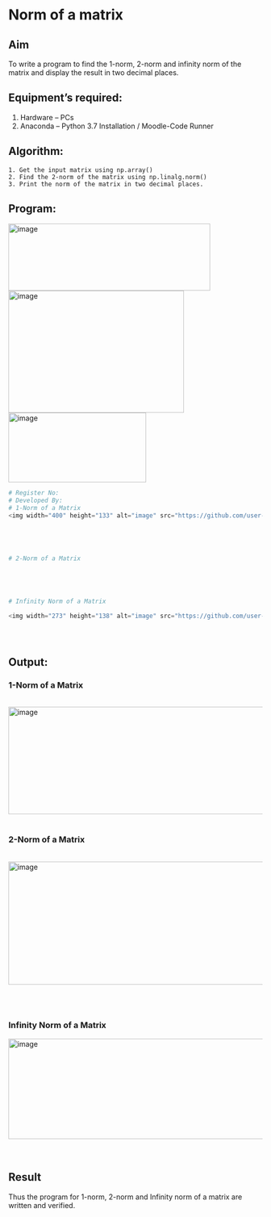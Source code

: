 # Norm of a matrix
## Aim
To write a program to find the 1-norm, 2-norm and infinity norm of the matrix and display the result in two decimal places.
## Equipment’s required:
1.	Hardware – PCs
2.	Anaconda – Python 3.7 Installation / Moodle-Code Runner
## Algorithm:
	1. Get the input matrix using np.array()   
    2. Find the 2-norm of the matrix using np.linalg.norm()
	3. Print the norm of the matrix in two decimal places.
## Program:
<img width="400" height="133" alt="image" src="https://github.com/user-attachments/assets/a92ef6f5-03a0-40d1-8aa4-e3d9e4ce1cac" />

<img width="348" height="242" alt="image" src="https://github.com/user-attachments/assets/a2977be6-880e-4360-93c4-a227db347f02" />

<img width="273" height="138" alt="image" src="https://github.com/user-attachments/assets/c1893de6-87e7-4a00-9e5c-81dee5701be9" />

```Python
# Register No:
# Developed By:
# 1-Norm of a Matrix
<img width="400" height="133" alt="image" src="https://github.com/user-attachments/assets/76025527-fec8-41a1-a320-f75b561b45e6" />





# 2-Norm of a Matrix





# Infinity Norm of a Matrix

<img width="273" height="138" alt="image" src="https://github.com/user-attachments/assets/a50c9e04-1744-4af2-8e0a-3fc88440b063" />





```
## Output:
### 1-Norm of a Matrix
<br><img width="588" height="213" alt="image" src="https://github.com/user-attachments/assets/7995ef70-dfba-4b60-93db-766485e4f7aa" />
<br>
<br>

### 2-Norm of a Matrix
<br><img width="528" height="244" alt="image" src="https://github.com/user-attachments/assets/8c563e76-5b99-405d-9831-0445a1938adc" />

<br>
<br>

### Infinity Norm of a Matrix
<img width="548" height="199" alt="image" src="https://github.com/user-attachments/assets/6a0050c0-f2f2-44e2-bdf5-0b6e1ab5ca2f" />


<br>
<br>
<br>

## Result
Thus the program for 1-norm, 2-norm and Infinity norm of a matrix are written and verified.
